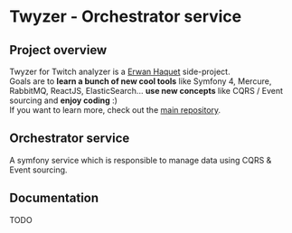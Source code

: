 # Twyzer - Orchestrator service

## Project overview 
Twyzer for Twitch analyzer is a [Erwan Haquet](https://github.com/erwan-haquet) side-project.   
Goals are to **learn a bunch of new cool tools** like Symfony 4, Mercure, RabbitMQ, ReactJS, ElasticSearch... **use new concepts** like CQRS / Event sourcing and **enjoy coding** :)   
If you want to learn more, check out the [main repository](https://github.com/erwan-haquet/twyzer-box).

## Orchestrator service
A symfony service which is responsible to manage data using CQRS & Event sourcing.

## Documentation
TODO 
